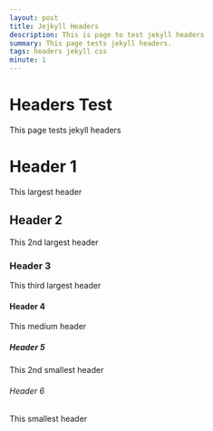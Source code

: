 ```yaml
---
layout: post
title: Jejkyll Headers
description: This is page to test jekyll headers
summary: This page tests jekyll headers.
tags: headers jekyll css
minute: 1
---
```


# Headers Test
This page tests jekyll headers


# Header 1
This largest header

## Header 2
This 2nd largest header

### Header 3
This third largest header

#### Header 4
This medium header

##### Header 5
This 2nd smallest header

###### Header 6
This smallest header
